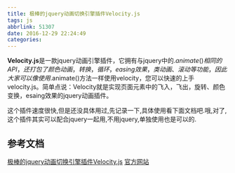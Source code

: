 ```yaml
---
title: 极棒的jquery动画切换引擎插件Velocity.js
tags: js
abbrlink: 51307
date: 2016-12-29 22:24:49
categories:
---
```



**Velocity.js**是一款jquery动画引擎插件，它拥有与jquery中的$.animate()相同的API，还打包了颜色动画，转换，循环，easing效果，类动画、滚动等功能，因此大家可以像使用$.animate()方法一样使用velocity，您可以快速的上手velocity.js。简单点说：Velocity就是实现页面元素中的飞入，飞出，旋转、颜色变换，esaing效果的jquery动画插件。

这个插件速度很快,但是还没具体用过,先记录一下,具体使用看下面文档吧.哦,对了,这个插件其实可以配合jquery一起用,不用jquery,单独使用也是可以的.

## 参考文档
[极棒的jquery动画切换引擎插件Velocity.js](http://www.jqcool.net/jquery-velocity.html)
[官方网站](http://velocityjs.org/)
